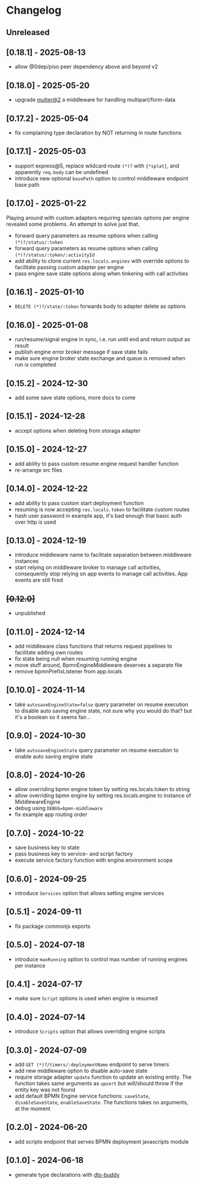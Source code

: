 # Changelog

## Unreleased

## [0.18.1] - 2025-08-13

- allow @0dep/piso peer dependency above and beyond v2

## [0.18.0] - 2025-05-20

- upgrade [multer@2](https://www.npmjs.com/package/multer) a middleware for handling multipart/form-data

## [0.17.2] - 2025-05-04

- fix complaining type declaration by NOT returning in route functions

## [0.17.1] - 2025-05-03

- support express@5, replace wildcard route `(*)?` with `{*splat}`, and apparently `req.body` can be undefined
- introduce new optional `basePath` option to control middleware endpoint base path

## [0.17.0] - 2025-01-22

Playing around with custom adapters requiring specials options per engine revealed some problems. An attempt to solve just that.

- forward query parameters as resume options when calling `(*)?/status/:token`
- forward query parameters as resume options when calling `(*)?/status/:token/:activityId`
- add ability to clone current `res.locals.engines` with override options to facilitate passing custom adapter per engine
- pass engine save state options along when tinkering with call activities

## [0.16.1] - 2025-01-10

- `DELETE (*)?/state/:token` forwards body to adapter delete as options

## [0.16.0] - 2025-01-08

- run/resume/signal engine in sync, i.e. run until end and return output as result
- publish engine error broker message if save state fails
- make sure engine broker state exchange and queue is removed when run is completed

## [0.15.2] - 2024-12-30

- add some save state options, more docs to come

## [0.15.1] - 2024-12-28

- accept options when deleting from storaga adapter

## [0.15.0] - 2024-12-27

- add ability to pass custom resume engine request handler function
- re-arrange src files

## [0.14.0] - 2024-12-22

- add ability to pass custom start deployment function
- resuming is now accepting `res.locals.token` to facilitate custom routes
- hash user password in example app, it's bad enough that basic auth over http is used

## [0.13.0] - 2024-12-19

- introduce middleware name to facilitate separation between middleware instances
- start relying on middleware broker to manage call activities, consequently stop relying on app events to manage call activities. App events are still fired

## ~~[0.12.0]~~

- unpublished

## [0.11.0] - 2024-12-14

- add middleware class functions that returns request pipelines to facilitate adding own routes
- fix state being null when resuming running engine
- move stuff around, BpmnEngineMiddleware deserves a separate file
- remove bpmnPrefixListener from app.locals

## [0.10.0] - 2024-11-14

- take `autosaveEngineState=false` query parameter on resume execution to disable auto saving engine state, not sure why you would do that? but it's a boolean so it seems fair...

## [0.9.0] - 2024-10-30

- take `autosaveEngineState` query parameter on resume execution to enable auto saving engine state

## [0.8.0] - 2024-10-26

- allow overriding bpmn engine token by setting res.locals.token to string
- allow overriding bpmn engine by setting res.locals.engine to instance of MiddlewareEngine
- debug using `DEBUG=bpmn-middleware`
- fix example app routing order

## [0.7.0] - 2024-10-22

- save business key to state
- pass business key to service- and script factory
- execute service factory function with engine.environment scope

## [0.6.0] - 2024-09-25

- introduce `Services` option that allows setting engine services

## [0.5.1] - 2024-09-11

- fix package commonjs exports

## [0.5.0] - 2024-07-18

- introduce `maxRunning` option to control max number of running engines per instance

## [0.4.1] - 2024-07-17

- make sure `Script` options is used when engine is resumed

## [0.4.0] - 2024-07-14

- introduce `Scripts` option that allows overriding engine scripts

## [0.3.0] - 2024-07-09

- add `GET (*)?/timers/:deploymentName` endpoint to serve timers
- add new middleware option to disable auto-save state
- require storage adapter `update` function to update an existing entity. The function takes same arguments as `upsert` but will/should throw if the entity key was not found
- add default BPMN Engine service functions: `saveState`, `disableSaveState`, `enableSaveState`. The functions takes no arguments, at the moment

## [0.2.0] - 2024-06-20

- add scripts endpoint that serves BPMN deployment javascripts module

## [0.1.0] - 2024-06-18

- generate type declarations with [dts-buddy](https://www.npmjs.com/package/dts-buddy)

